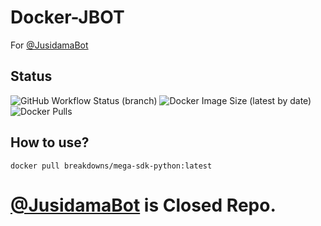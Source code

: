 # Docker-JBOT

For [@JusidamaBot](https://t.me/JusidamaBot)


## Status
![GitHub Workflow Status (branch)](https://img.shields.io/github/workflow/status/jusidama18/Docker-JBOT/Docker/master?style=for-the-badge&label=Docker%20Build&logo=docker)
![Docker Image Size (latest by date)](https://img.shields.io/docker/image-size/jusidama18/jusidama-bot?style=for-the-badge&label=Docker%20Size&logo=docker)
![Docker Pulls](https://img.shields.io/docker/pulls/jusidama18/jusidama-bot?style=for-the-badge&label=Docker%20Pull&logo=docker)

## How to use?
```
docker pull breakdowns/mega-sdk-python:latest
```

# [@JusidamaBot](https://t.me/JusidamaBot) is Closed Repo.
